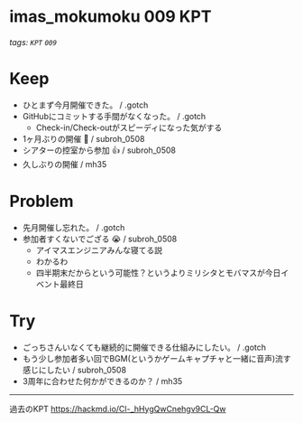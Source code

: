 # imas_mokumoku 009 KPT

###### tags: `KPT` `009`

# Keep

- ひとまず今月開催できた。 / .gotch
- GitHubにコミットする手間がなくなった。 / .gotch
  - Check-in/Check-outがスピーディになった気がする
- 1ヶ月ぶりの開催 :tada: / subroh_0508
- シアターの控室から参加 :+1: / subroh_0508
- 久しぶりの開催 / mh35

# Problem

- 先月開催し忘れた。 / .gotch
- 参加者すくないでござる :sob: / subroh_0508
  - アイマスエンジニアみんな寝てる説
  - わかるわ
  - 四半期末だからという可能性？というよりミリシタとモバマスが今日イベント最終日

# Try

- ごっちさんいなくても継続的に開催できる仕組みにしたい。 / .gotch
- もう少し参加者多い回でBGM(というかゲームキャプチャと一緒に音声)流す感じにしたい / subroh_0508
- 3周年に合わせた何かができるのか？ / mh35

---

過去のKPT https://hackmd.io/Cl-_hHygQwCnehgv9CL-Qw
